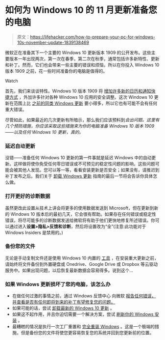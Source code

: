 # 如何为 Windows 10 的 11 月更新准备您的电脑

> 原文：<https://lifehacker.com/how-to-prepare-your-pc-for-windows-10s-november-update-1839138469>

微软正在准备其下一个主要的 Windows 10 更新版本 1909 的公开发布。这些主要版本一年出现两次，第一次在春季，第二次在秋季，通常包括许多新特性、更新和补丁。然而，它们也会带来一些主要的错误和烦恼，所以在你投入 Windows 10 版本 1909 之前，花一些时间准备你的电脑是值得的。

Watch

首先，我们来谈谈特性。Windows 10 版本 1909 将 [增加许多新的日历和通知快捷方式](https://lifehacker.com/the-best-features-coming-in-windows-10-version-1909-1838851768) ，外加许多针对各种 Windows 10 应用的安全调整。这次 Windows 10 更新在范围上比 [之前的同类 Windows 更新](https://lifehacker.com/back-up-windows-10-before-installing-the-october-update-1829556930) 要小得多，所以它也有可能不会有任何重大错误。

尽管如此，如果最近的几次更新有所暗示，那么我们应该预料到*会出问题。这里有几个预防措施，你应该采取这些措施来为你的电脑准备 Windows 10 版本 1909——以及任何 Windows 10 更新，真的。*

### **延迟自动更新**

没错——准备任何 Windows 10 更新的第一件事就是延迟 Windows 中的自动更新。这样做将使你免受任何零日错误或不可预见的稳定性问题的影响，这些问题可能会被其他人发现。您可以等一等，看看安装更新是否安全；如果没有，请推迟到补丁发布之后。我们关于 [卸载 Windows 更新](https://lifehacker.com/how-to-undo-and-prevent-windows-updates-1836420965) 指南的最后一节将会告诉你具体怎么做。

### **打开更好的诊断数据**

虽然更改此设置从技术上讲会将更多的使用数据发送到 Microsoft，但在更新到新的 Windows 10 版本后的最初几天，它会很有帮助。如果存在任何错误或稳定性错误，将尽可能多的诊断数据发送给微软将有助于他们更快地修复所述错误。你可以通过进入**设置>隐私>反馈和诊断**，然后将设置改为“全”(注意:此功能对于 Windows Insiders 是禁用的。)

### **备份您的文件**

无论是手动复制文件还是使用 Windows 10 内置的 [工具](https://lifehacker.com/how-to-back-up-your-computer-automatically-with-windows-1762867473) ，在安装重大更新之前，请始终将文件备份到外置硬盘或 Onedrive、Google Drive 或 Dropbox 等云驱动服务中。如果出现问题，以后恢复最新数据会容易得多。说到这个...

### 如果 Windows 更新损坏了您的电脑，该怎么办

*   在做任何过激的事情之前，通过 Windows 反馈中心 向微软 [报告任何错误，并查看是否有任何即将到来的补丁有望修复您的问题。](https://www.microsoft.com/en-us/p/feedback-hub/9nblggh4r32n?activetab=pivot:overviewtab)
*   如果可能的话，尝试 [卸载最新的 Windows 10 更新](https://lifehacker.com/how-to-undo-and-prevent-windows-updates-1836420965) 。
*   如果这不起作用，并且你迫切需要一个解决方案，尝试 [刷新你的 Windows 安装](https://lifehacker.com/how-to-refresh-your-pc-when-windows-says-theres-a-probl-1837485656) 。
*   最糟糕的情况是执行一次工厂重置和 [完全重装 Windows](https://lifehacker.com/the-ultimate-guide-to-reinstalling-windows-from-scratch-1832897572) 。这是一个极端的措施，但是备份您的文件将使您更容易恢复您的系统并回到您更新前的位置。